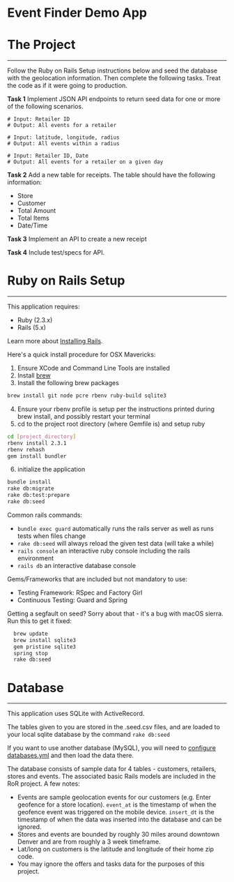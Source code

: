 Event Finder Demo App 
=========


# The Project
---
Follow the Ruby on Rails Setup instructions below and seed the database with the geolocation information. Then complete the following tasks. Treat the code as if it were going to production.

__Task 1__ Implement JSON API endpoints to return seed data for one or more of the following scenarios.

    # Input: Retailer ID
    # Output: All events for a retailer

    # Input: latitude, longitude, radius
    # Output: All events within a radius

    # Input: Retailer ID, Date
    # Output: All events for a retailer on a given day

__Task 2__ Add a new table for receipts. The table should have the following information:
 * Store
 * Customer
 * Total Amount
 * Total Items
 * Date/Time

__Task 3__ Implement an API to create a new receipt


__Task 4__ Include test/specs for API.


# Ruby on Rails Setup
---

This application requires:

* Ruby (2.3.x)
* Rails (5.x)

Learn more about [Installing Rails](http://railsapps.github.io/installing-rails.html).

Here's a quick install procedure for OSX Mavericks:

1. Ensure XCode and Command Line Tools are installed
2. Install [brew](http://brew.sh/)
3. Install the following brew packages

  ```sh
  brew install git node pcre rbenv ruby-build sqlite3
  ```

4. Ensure your rbenv profile is setup per the instructions printed during brew install, and possibly restart your terminal
5. cd to the project root directory (where Gemfile is) and setup ruby

  ```sh
  cd [project_directory]
  rbenv install 2.3.1
  rbenv rehash
  gem install bundler
  ```

6. initialize the application

  ```sh
  bundle install
  rake db:migrate
  rake db:test:prepare
  rake db:seed
  ```

Common rails commands:
* ```bundle exec guard``` automatically runs the rails server as well as runs tests when files change
* ```rake db:seed``` will always reload the given test data (will take a while)
* ```rails console``` an interactive ruby console including the rails environment
* ```rails db``` an interactive database console

Gems/Frameworks that are included but not mandatory to use:
* Testing Framework: RSpec and Factory Girl
* Continuous Testing: Guard and Spring

Getting a segfault on seed?
Sorry about that - it's a bug with macOS sierra. Run this to get it fixed:

```sh
  brew update
  brew install sqlite3
  gem pristine sqlite3
  spring stop
  rake db:seed
```

# Database
---

This application uses SQLite with ActiveRecord.

The tables given to you are stored in the .seed.csv files, and are loaded to your local sqlite database by the command ```rake db:seed```

If you want to use another database (MySQL), you will need to [configure databases.yml](http://edgeguides.rubyonrails.org/configuring.html#configuring-a-database) and then load the data there.

The database consists of sample data for 4 tables - customers, retailers, stores and events. The associated basic Rails models are included in the RoR project. A few notes:
* Events are sample geolocation events for our customers (e.g. Enter geofence for a store location). ```event_at``` is the timestamp of when the geofence event was triggered on the mobile device. ```insert_dt``` is the timestamp of when the data was inserted into the database and can be ignored.
* Stores and events are bounded by roughly 30 miles around downtown Denver and are from roughly a 3 week timeframe.
* Lat/long on customers is the latitude and longitude of their home zip code.
* You may ignore the offers and tasks data for the purposes of this project.